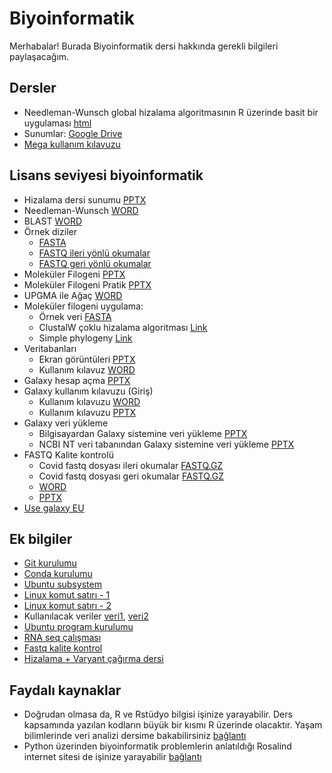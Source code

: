 # Biyoinformatik

Merhabalar! Burada Biyoinformatik dersi hakkında gerekli bilgileri paylaşacağım.

## Dersler

+ Needleman-Wunsch global hizalama algoritmasının R üzerinde basit bir uygulaması [html](needleman_wunsch.html)
+ Sunumlar: [Google Drive](https://drive.google.com/drive/folders/1ljvPpShbWLjfh8N2CEKOV9HAHdWuV7o9?usp=sharing)
+ [Mega kullanım kılavuzu](mega_guide.md)

## Lisans seviyesi biyoinformatik

+ Hizalama dersi sunumu [PPTX](https://docs.google.com/presentation/d/1ltZMsjJqQuUz7atPP2toqPCLrusUdA4F/edit?usp=sharing&ouid=116337412973117641488&rtpof=true&sd=true)
+ Needleman-Wunsch [WORD](https://docs.google.com/document/d/15X7wLJv82k4bnkm-51MNptHJzeHLW41rH3ABoTFoE2c/edit?usp=sharing)
+ BLAST [WORD](https://docs.google.com/document/d/1-uqz3JdV2B-g3s_gaDsPJUc8EpE1dkz7bou6PVY8v1E/edit?usp=sharing)
+ Örnek diziler
    + [FASTA](https://drive.google.com/file/d/18FvZTZUNpIsOY7jiSWqSZDMovFrJIwHN/view?usp=sharing)
    + [FASTQ ileri yönlü okumalar](https://drive.google.com/file/d/1ChZAI_W2GRyj7gJNT28D99TLVynOiCE4/view?usp=sharing)
    + [FASTQ geri yönlü okumalar](https://drive.google.com/file/d/1FfTkvsq63b5-qBnWKKMyvtXQzSO-7IPc/view?usp=sharing)
+ Moleküler Filogeni [PPTX](https://docs.google.com/presentation/d/1uYkQ37rtC8t9pNvSE-4K5xUiHUaKFEQ5/edit?usp=sharing&ouid=116337412973117641488&rtpof=true&sd=true)
+ Moleküler Filogeni Pratik [PPTX](https://docs.google.com/presentation/d/1Hzk0IMoIkSQId8PHjN3ZgEPEGLERlYZvh48KhNuwPWc/edit?usp=sharing)
+ UPGMA ile Ağaç [WORD](https://docs.google.com/document/d/1wOaGv1VLQYV5Njexa18EZWW01T1At59y/edit?usp=sharing&ouid=116337412973117641488&rtpof=true&sd=true)
+ Moleküler filogeni uygulama:
    + Örnek veri [FASTA](https://drive.google.com/file/d/1d7yPGPl0oW_VQrm9F8QxaE7yvH2XEjRE/view?usp=sharing)
    + ClustalW çoklu hizalama algoritması [Link](https://www.ebi.ac.uk/Tools/msa/clustalo/)
    + Simple phylogeny [Link](https://www.ebi.ac.uk/Tools/phylogeny/simple_phylogeny/)
+ Veritabanları
    + Ekran görüntüleri [PPTX](https://docs.google.com/presentation/d/1MazYbTa5qhedu8xHhRJC9MpWsIDrSJhSqkVq8--3m_A/edit?usp=sharing)
    + Kullanım kılavuz [WORD](https://docs.google.com/document/d/1RU7OXs_bvhjhxtZcRSkD97L_Ol48IyKmMcCKM5iv3HU/edit?usp=sharing)
+ Galaxy hesap açma [PPTX](https://docs.google.com/presentation/d/1Gd5XPm19J2B6IwoSTndHT5ojwtdBv17W/edit?usp=sharing&ouid=116337412973117641488&rtpof=true&sd=true)
+ Galaxy kullanım kılavuzu (Giriş)
    + Kullanım kılavuzu [WORD](https://docs.google.com/document/d/12kI8JWAATw-cuxNqSPQ3m6KWG_5TPkSIiTzr54GpuOM/edit?usp=sharing)
    + Kullanım kılavuzu [PPTX](https://docs.google.com/presentation/d/1AbLXYKrsWzXSr4xjMeUl0DYcmOv12ow_vV8goZG9USE/edit?usp=sharing)
+ Galaxy veri yükleme
    + Bilgisayardan Galaxy sistemine veri yükleme [PPTX](https://docs.google.com/presentation/d/1oqrIdeWL3YPoVGzzQxTn0zMIH5tSag_D/edit?usp=sharing&ouid=116337412973117641488&rtpof=true&sd=true)
    + NCBI NT veri tabanından Galaxy sistemine veri yükleme [PPTX](https://docs.google.com/presentation/d/1thAha4iQeUvJc_dDCTYB-_SCGkrjv5eL/edit?usp=sharing&ouid=116337412973117641488&rtpof=true&sd=true)
+ FASTQ Kalite kontrolü
    + Covid fastq dosyası ileri okumalar [FASTQ.GZ](https://drive.google.com/file/d/1ChZAI_W2GRyj7gJNT28D99TLVynOiCE4/view?usp=sharing)
    + Covid fastq dosyası geri okumalar [FASTQ.GZ](https://drive.google.com/file/d/1FfTkvsq63b5-qBnWKKMyvtXQzSO-7IPc/view?usp=sharing)
    + [WORD](https://docs.google.com/document/d/1iJJrHG6Ll8eL2B3Dah3tMgsuLRrzmWW0u8rvaeWt5yI/edit?usp=sharing)
    + [PPTX](https://docs.google.com/presentation/d/1aRTRcNgffTXWx2Hp8ND6SMFX8_TwqkNxSvsuwnxGN8w/edit?usp=sharing)
+ [Use galaxy EU](https://usegalaxy.eu/)

## Ek bilgiler

+ [Git kurulumu](setup-git.md)
+ [Conda kurulumu](setup-conda.md)
+ [Ubuntu subsystem](setup-ubuntu_subsystem.md)
+ [Linux komut satırı - 1](https://ubuntu.com/tutorials/command-line-for-beginners#3-opening-a-terminal)
+ [Linux komut satırı - 2](https://linuxcommand.org/lc3_learning_the_shell.php)
+ Kullanılacak veriler [veri1](https://drive.google.com/file/d/1SCGhfWTrxr6mOxac-k4ro9qbiUNORxoq/view?usp=sharing), [veri2](https://drive.google.com/file/d/1DQYGoOP4-WUs2LGxkwH9320Wu8lEdzJ8/view?usp=sharing)
+ [Ubuntu program kurulumu](./ubuntu_program_kurulumu.md)
+ [RNA seq çalışması](./rnaseq_preparation.md)
+ [Fastq kalite kontrol](./fastq_kalite_kontrol.md)
+ [Hizalama + Varyant çağırma dersi](./alignment.md)

## Faydalı kaynaklar

+ Doğrudan olmasa da, R ve Rstüdyo bilgisi işinize yarayabilir. Ders kapsamında yazılan kodların büyük bir kısmı R üzerinde olacaktır. Yaşam bilimlerinde veri analizi dersime bakabilirsiniz [bağlantı](https://emrahkirdok.github.io/ybva/)
+ Python üzerinden biyoinformatik problemlerin anlatıldığı Rosalind internet sitesi de işinize yarayabilir [bağlantı](https://rosalind.info/problems/list-view/)


